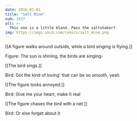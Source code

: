 ```yaml
---
date: 2016-02-01
title: "Salt Mine"
num: 1637
alt: >-
  This one is a little bland. Pass the saltshaker?
img: https://imgs.xkcd.com/comics/salt_mine.png
---
```

[[A figure walks around outside, while a bird singing is flying.]]

Figure: The sun is shining, the birds are singing-

[[The bird sings.]]

Bird: Got the kind of loving' that can be so smooth, yeah

[[The figure looks annoyed.]]

Bird: Give me your heart, make it real

[[The figure chases the bird with a net.]]

Bird: Or else forget about it

